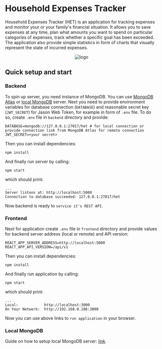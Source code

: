 # Household Expenses Tracker

Household Expenses Tracker (HET) is an application for tracking expenses and monitor your or your family's financial situation. It allows you to save expenses at any time, plan what amounts you want to spend on particular categories of expenses, track whether a specific goal has been exceeded. The application also provide simple statistics in form of charts that visually represent the state of incurred expenses.

<p align="center">
  <picture>
    <source media="(prefers-color-scheme: dark)" srcset="docs/logo-dark.png">
    <source media="(prefers-color-scheme: light)" srcset="docs/logo-light.png">
    <img alt="logo" src="docs/logo-dark.png width="450">
</picture>
</p>

## Quick setup and start

### Backend

To spin up server, you need instance of MongoDB. You can use [MongoDB Atlas](https://www.mongodb.com/atlas/database) or [local MongoDB](#local-mongodb) server. Next you need to provide environment variables for database connection (`DATABASE`) and reasonable secret key (`JWT_SECRET`) for Jason Web Token, for example in form of `.env` file. To do so, create `.env` file in `backend` directory and provide:

```plaintext
DATABASE=mongodb://127.0.0.1:27017/het # for local connection or provide connection link from MongoDB Atlas for remote connection
JWT_SECRET=<your secret>
```

Then you can install dependencies:

```shell
npm install
```

And finally run server by calling:

```shell
npm start
```

which should print:

```plaintext
...
Server listens at: http://localhost:5000
Connection to database succeeded: 127.0.0.1:27017/het
```

Now backend is ready to `service it's REST API`.

### Frontend

Next for application create `.env` file in `frontend` directory and provide values for backend server address (local or remote) and API version:

```plaintext
REACT_APP_SERVER_ADDRESS=http://localhost:5000
REACT_APP_API_VERSION=/api/v1
```

Then you can install dependencies:

```shell
npm install
```

And finally run application by calling:

```shell
npm start
```

which should print:

```plaintext
...
Local:            http://localhost:3000
On Your Network:  http://192.168.0.186:3000
```

Now you can use above links to `run application` in your browser.

### Local MongoDB

Guide on how to setup local MongoDB server: [link](https://zellwk.com/blog/local-mongodb/).
